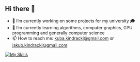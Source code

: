 ## Hi there 👋
- 🔭 I’m currently working on some projects for my university 🎓
- 🌱 I’m currently learning algorithms, computer graphics, GPU programming and generally computer science
- 📫 How to reach me: kuba.kindracki@gmail.com or jakub.kindracki@gmail.com

[![My Skills](https://skillicons.dev/icons?i=js,html,css,wasm)](https://skillicons.dev)

